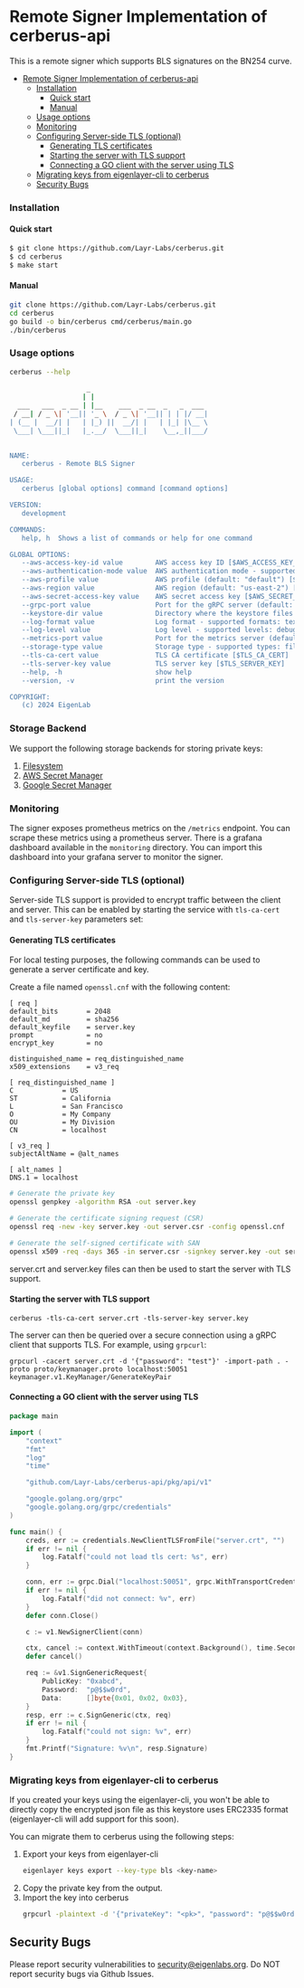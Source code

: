 # Remote Signer Implementation of cerberus-api
This is a remote signer which supports BLS signatures on the BN254 curve.

<!-- TOC -->
* [Remote Signer Implementation of cerberus-api](#remote-signer-implementation-of-cerberus-api)
    * [Installation](#installation)
      * [Quick start](#quick-start)
      * [Manual](#manual)
    * [Usage options](#usage-options)
    * [Monitoring](#monitoring)
    * [Configuring Server-side TLS (optional)](#configuring-server-side-tls-optional)
      * [Generating TLS certificates](#generating-tls-certificates)
      * [Starting the server with TLS support](#starting-the-server-with-tls-support)
      * [Connecting a GO client with the server using TLS](#connecting-a-go-client-with-the-server-using-tls)
    * [Migrating keys from eigenlayer-cli to cerberus](#migrating-keys-from-eigenlayer-cli-to-cerberus)
  * [Security Bugs](#security-bugs)
<!-- TOC -->

### Installation
#### Quick start
```bash
$ git clone https://github.com/Layr-Labs/cerberus.git
$ cd cerberus
$ make start
```

#### Manual
```bash
git clone https://github.com/Layr-Labs/cerberus.git
cd cerberus
go build -o bin/cerberus cmd/cerberus/main.go
./bin/cerberus 
```

### Usage options
```bash
cerberus --help
        
                   _                             
                  | |                            
  ___   ___  _ __ | |__    ___  _ __  _   _  ___ 
 / __| / _ \| '__|| '_ \  / _ \| '__|| | | |/ __|
| (__ |  __/| |   | |_) ||  __/| |   | |_| |\__ \
 \___| \___||_|   |_.__/  \___||_|    \__,_||___/

  
NAME:
   cerberus - Remote BLS Signer

USAGE:
   cerberus [global options] command [command options]

VERSION:
   development

COMMANDS:
   help, h  Shows a list of commands or help for one command

GLOBAL OPTIONS:
   --aws-access-key-id value        AWS access key ID [$AWS_ACCESS_KEY_ID]
   --aws-authentication-mode value  AWS authentication mode - supported modes: environment, specified (default: "environment") [$AWS_AUTHENTICATION_MODE]
   --aws-profile value              AWS profile (default: "default") [$AWS_PROFILE]
   --aws-region value               AWS region (default: "us-east-2") [$AWS_REGION]
   --aws-secret-access-key value    AWS secret access key [$AWS_SECRET_ACCESS_KEY]
   --grpc-port value                Port for the gRPC server (default: "50051") [$GRPC_PORT]
   --keystore-dir value             Directory where the keystore files are stored (default: "./data/keystore") [$KEYSTORE_DIR]
   --log-format value               Log format - supported formats: text, json (default: "text") [$LOG_FORMAT]
   --log-level value                Log level - supported levels: debug, info, warn, error (default: "info") [$LOG_LEVEL]
   --metrics-port value             Port for the metrics server (default: "9091") [$METRICS_PORT]
   --storage-type value             Storage type - supported types: filesystem, aws-secret-manager (default: "filesystem") [$STORAGE_TYPE]
   --tls-ca-cert value              TLS CA certificate [$TLS_CA_CERT]
   --tls-server-key value           TLS server key [$TLS_SERVER_KEY]
   --help, -h                       show help
   --version, -v                    print the version

COPYRIGHT:
   (c) 2024 EigenLab
```

### Storage Backend
We support the following storage backends for storing private keys:
1. [Filesystem](docs/filesystem.md)
2. [AWS Secret Manager](docs/aws_sercret_manager.md)
3. [Google Secret Manager](docs/google_secret_manager.md)

### Monitoring
The signer exposes prometheus metrics on the `/metrics` endpoint. You can scrape these metrics using a prometheus server.
There is a grafana dashboard available in the `monitoring` directory. You can import this dashboard into your grafana server to monitor the signer.

### Configuring Server-side TLS (optional)

Server-side TLS support is provided to encrypt traffic between the client and server. This can be enabled by starting the service with `tls-ca-cert` and `tls-server-key` parameters set:

#### Generating TLS certificates

For local testing purposes, the following commands can be used to generate a server certificate and key.

Create a file named `openssl.cnf` with the following content:

```
[ req ]
default_bits       = 2048
default_md         = sha256
default_keyfile    = server.key
prompt             = no
encrypt_key        = no

distinguished_name = req_distinguished_name
x509_extensions    = v3_req

[ req_distinguished_name ]
C            = US
ST           = California
L            = San Francisco
O            = My Company
OU           = My Division
CN           = localhost

[ v3_req ]
subjectAltName = @alt_names

[ alt_names ]
DNS.1 = localhost
```

```bash
# Generate the private key
openssl genpkey -algorithm RSA -out server.key

# Generate the certificate signing request (CSR)
openssl req -new -key server.key -out server.csr -config openssl.cnf

# Generate the self-signed certificate with SAN
openssl x509 -req -days 365 -in server.csr -signkey server.key -out server.crt -extensions v3_req -extfile openssl.cnf

```

server.crt and server.key files can then be used to start the server with TLS support.

#### Starting the server with TLS support

```
cerberus -tls-ca-cert server.crt -tls-server-key server.key
```

The server can then be queried over a secure connection using a gRPC client that supports TLS. For example, using `grpcurl`:

```
grpcurl -cacert server.crt -d '{"password": "test"}' -import-path . -proto proto/keymanager.proto localhost:50051 keymanager.v1.KeyManager/GenerateKeyPair
```

#### Connecting a GO client with the server using TLS

```go
package main

import (
    "context"
    "fmt"
    "log"
    "time"

    "github.com/Layr-Labs/cerberus-api/pkg/api/v1"

    "google.golang.org/grpc"
    "google.golang.org/grpc/credentials"
)

func main() {
    creds, err := credentials.NewClientTLSFromFile("server.crt", "")
    if err != nil {
        log.Fatalf("could not load tls cert: %s", err)
    }

    conn, err := grpc.Dial("localhost:50051", grpc.WithTransportCredentials(creds))
    if err != nil {
        log.Fatalf("did not connect: %v", err)
    }
    defer conn.Close()

    c := v1.NewSignerClient(conn)

    ctx, cancel := context.WithTimeout(context.Background(), time.Second)
    defer cancel()

    req := &v1.SignGenericRequest{
        PublicKey: "0xabcd",
        Password:  "p@$$w0rd",
        Data:      []byte{0x01, 0x02, 0x03},
    }
    resp, err := c.SignGeneric(ctx, req)
    if err != nil {
        log.Fatalf("could not sign: %v", err)
    }
    fmt.Printf("Signature: %v\n", resp.Signature)
}
```

### Migrating keys from eigenlayer-cli to cerberus
If you created your keys using the eigenlayer-cli,
you won't be able to directly copy the encrypted json file as this keystore uses ERC2335 format (eigenlayer-cli will add support for this soon).

You can migrate them to cerberus using the following steps:
1. Export your keys from eigenlayer-cli
    ```bash
    eigenlayer keys export --key-type bls <key-name>
    ```
2. Copy the private key from the output.
3. Import the key into cerberus
    ```bash
    grpcurl -plaintext -d '{"privateKey": "<pk>", "password": "p@$$w0rd"}' <ip>:<port> keymanager.v1.KeyManager/ImportKey
    ```

## Security Bugs
Please report security vulnerabilities to security@eigenlabs.org. Do NOT report security bugs via Github Issues.
